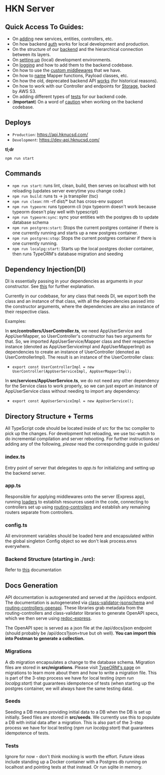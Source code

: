 # HKN Server

## Quick Access To Guides:

- On [adding](./guides/add) new services, entities, controllers, etc.
- On how backend [auth](./guides/authentication) works for local development and production.
- On the structure of our [backend](./guides/backend_api) and the hierarchical connection between its layers.
- On [setting up](./guides/development) (local) development environments.
- On [logging](./guides/logging) and how to add them to the backend codebase.
- On how to use the [custom middlewares](./guides/middlewares) that we have.
- On how to [name](./guides/naming) Mapper functions, Payload classes, etc.
- On how the old, deprecated backend API [works](./guides/old_api) (for historical reasons).
- On how to work with our Controller and endpoints for [Storage](./guides/storage), backed by AWS S3.
- On adding different types of [tests](./guides/testing) for our backend code.
- (**Important**) On a word of [caution](./guides/caution.md) when working on the backend codebase.

## Deploys

- `Production`: https://api.hknucsd.com/
- `Development`: https://dev-api.hknucsd.com/

**tl;dr**

```
npm run start
```

## Commands

- `npm run start`: runs lint, clean, build, then serves on localhost with hot reloading (updates server everytime you change code.)
- `npm run build`: runs ts -> js transpiler (tsc)
- `npm run clean`: rm -rf dist/\* but has cross-env support
- `npm run typeorm`: runs typeorm cli (npx typeorm doesn't work because typeorm doesn't play well with typescript)
- `npm run typeorm:sync`: sync your entities with the postgres db to update database schema
- `npm run postgres:start`: Stops the current postgres container if there is one currently running and starts up a new postgres container.
- `npm run postgres:stop`: Stops the current postgres container if there is one currently running.
- `npm run localpg:start`: Starts up the local postgres docker container, then runs TypeORM's database migration and seeding

## Dependency Injection(DI)

DI is essentially passing in your dependencies as arguments in your constructor. See [this](https://www.sarulabs.com/post/2/2018-06-12/what-is-a-dependency-injection-container-and-why-use-one.html) for further explanation.

Currently in our codebase, for any class that needs DI, we export both the class and an instance of that class, with all the dependencies
passed into the constructor arguments, where the dependencies are also an instance of their respective class.

Examples:

In **src/controllers/UserController.ts**, we need AppUserService and AppUserMapper, so UserController's constructor has two arguments
for that. So, we imported AppUserService/Mapper class and their respective instance (denoted as AppUserServiceImpl and AppUserMapperImpl)
as dependencies to create an instance of UserController (denoted as UserControllerImpl). The result is an instance of the UserController
class:

- `export const UserControllerImpl = new UserController(AppUserServiceImpl, AppUserMapperImpl);`

In **src/services/AppUserService.ts**, we do not need any other dependency for the Service class to work properly, so we can just export
an instance of AppUserService class without needing to import any dependency:

- `export const AppUserServiceImpl = new AppUserService();`

## Directory Structure + Terms

All TypeScript code should be located inside of src for the tsc compiler to pick up the changes. For development hot reloading, we use tsc-watch to do incremental compilation and server rebooting. For further instructions on adding any of the following, _please_ read the corresponding guide in guides/

### index.ts

Entry point of server that delegates to _app.ts_ for initializing and setting up the backend server.

### app.ts

Responsible for applying middlewares onto the server (Express app), running [loaders](https://softwareontheroad.com/ideal-nodejs-project-structure/) to establish resources used in the code, connecting to controllers set up using [routing-controllers](https://github.com/typestack/routing-controllers) and establish any remaining routers separate from controllers.

### config.ts

All environment variables should be loaded here and encapsulated within the global singleton Config object so we don't leak process.envs everywhere.

### Backend Structure (starting in ./src):

Refer to [this](./guides/backend_api/structure.md) documentation

## Docs Generation

API documentation is autogenerated and served at the /api/docs endpoint. The documentation is autogenerated via [class-validator-jsonschema](https://github.com/epiphone/class-validator-jsonschema) and [routing-controllers-openapi](https://github.com/epiphone/routing-controllers-openapi). These libraries grab metadata from the routing-controllers and class-validator libraries to generate OpenAPI specs, which we then serve using [redoc-express](https://www.npmjs.com/package/redoc-express).

The OpenAPI spec is served as a json file at the /api/docs/json endpoint (should probably be /api/docs?json=true but oh well). **You can import this into Postman to generate a collection.**

### Migrations

A db migration encapsulates a change to the database schema. Migration files are stored in **src/migrations**. Please visit [TypeORM's page](https://github.com/typeorm/typeorm/blob/master/docs/migrations.md) on migrations to learn more about them and how to write a migration file. This is part of the 3-step process we have for local testing (_npm run localpg:start_) that guarantees idempotence of tests (when starting
up the postgres container, we will always have the same testing data).

### Seeds

Seeding a DB means providing initial data to a DB when the DB is set up initially. Seed files are stored in **src/seeds**. We currently use
this to populate a DB with initial data after a migration. This is also part of the 3-step process we have for local testing (_npm run localpg:start_) that guarantees idempotence of tests.

### Tests

Ignore for now - don't think mocking is worth the effort. Future ideas include standing up a Docker container with a Postgres db running on localhost and pointing tests at that instead. Or run sqlite in memory.
